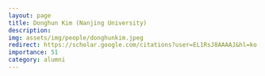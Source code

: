 ```yaml
---
layout: page
title: Donghun Kim (Nanjing University)
description: 
img: assets/img/people/donghunkim.jpeg
redirect: https://scholar.google.com/citations?user=EL1RsJ8AAAAJ&hl=ko
importance: 51
category: alumni
---
```


